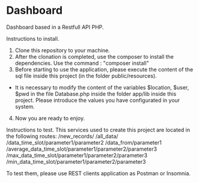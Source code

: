 # Dashboard

Dashboard based in a Restfull API PHP.

Instructions to install.
1. Clone this repository to your machine.
2. After the clonation is completed, use the composer to install the dependencies.
Use the command : "composer install"
3. Before starting to use the application, please execute the content of the sql file inside this project (in the folder public/resources).
* It is necessary to modify the content of the variables $location, $user, $pwd in the file Database.php inside the folder app/lib inside this project. Please introduce the values you have configurated in your system.
4. Now you are ready to enjoy.

Instructions to test.
This services used to create this project are located in the following routes:
            /new_records/
            /all_data/
            /data_time_slot/parameter1/parameter2
            /data_from/parameter1
            /average_data_time_slot/parameter1/parameter2/parameter3
            /max_data_time_slot/parameter1/parameter2/parameter3
            /min_data_time_slot/parameter1/parameter2/parameter3

To test them, please use REST clients application as Postman or Insomnia.
